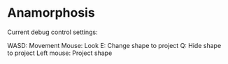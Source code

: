# Anamorphosis

Current debug control settings:

WASD: Movement
Mouse: Look
E: Change shape to project
Q: Hide shape to project
Left mouse: Project shape
